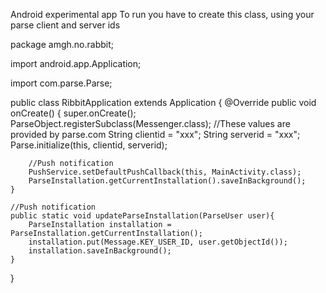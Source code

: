 Android experimental app
To run you have to create this class, using your parse client and server ids

package amgh.no.rabbit;

import android.app.Application;

import com.parse.Parse;

public class RibbitApplication extends Application {
    @Override
    public void onCreate() {
        super.onCreate();
        ParseObject.registerSubclass(Messenger.class);
        //These values are provided by parse.com
        String clientid = "xxx";
        String serverid = "xxx";
        Parse.initialize(this, clientid,
                serverid);

        //Push notification
        PushService.setDefaultPushCallback(this, MainActivity.class);
        ParseInstallation.getCurrentInstallation().saveInBackground();
    }

    //Push notification
    public static void updateParseInstallation(ParseUser user){
        ParseInstallation installation = ParseInstallation.getCurrentInstallation();
        installation.put(Message.KEY_USER_ID, user.getObjectId());
        installation.saveInBackground();
    }
}
